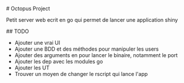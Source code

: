 # Octopus Project

Petit server web ecrit en go qui permet de lancer une application shiny

## TODO 

- Ajouter une vrai UI
- Ajouter une BDD et des méthodes pour manipuler les users
- Ajouter des arguments en pour lancer le binaire, notamment le port
- Ajouter les dep avec les modules go
- Ajouter les UT
- Trouver un moyen de changer le rscript qui lance l'app